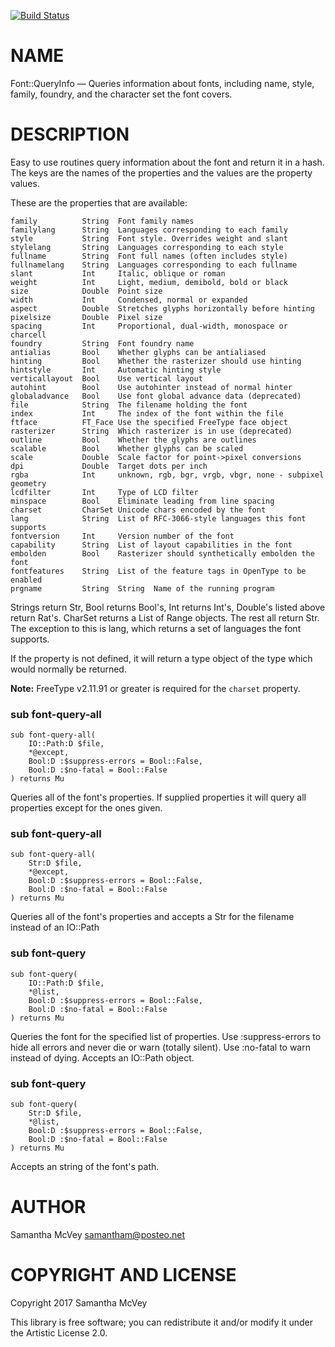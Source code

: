 [![Build Status](https://travis-ci.org/samcv/perl6-Font-QueryInfo.svg?branch=master)](https://travis-ci.org/samcv/perl6-Font-QueryInfo)

NAME
====

Font::QueryInfo — Queries information about fonts, including name, style, family, foundry, and the character set the font covers.

DESCRIPTION
===========

Easy to use routines query information about the font and return it in a hash. The keys are the names of the properties and the values are the property values.

These are the properties that are available:

    family          String  Font family names
    familylang      String  Languages corresponding to each family
    style           String  Font style. Overrides weight and slant
    stylelang       String  Languages corresponding to each style
    fullname        String  Font full names (often includes style)
    fullnamelang    String  Languages corresponding to each fullname
    slant           Int     Italic, oblique or roman
    weight          Int     Light, medium, demibold, bold or black
    size            Double  Point size
    width           Int     Condensed, normal or expanded
    aspect          Double  Stretches glyphs horizontally before hinting
    pixelsize       Double  Pixel size
    spacing         Int     Proportional, dual-width, monospace or charcell
    foundry         String  Font foundry name
    antialias       Bool    Whether glyphs can be antialiased
    hinting         Bool    Whether the rasterizer should use hinting
    hintstyle       Int     Automatic hinting style
    verticallayout  Bool    Use vertical layout
    autohint        Bool    Use autohinter instead of normal hinter
    globaladvance   Bool    Use font global advance data (deprecated)
    file            String  The filename holding the font
    index           Int     The index of the font within the file
    ftface          FT_Face Use the specified FreeType face object
    rasterizer      String  Which rasterizer is in use (deprecated)
    outline         Bool    Whether the glyphs are outlines
    scalable        Bool    Whether glyphs can be scaled
    scale           Double  Scale factor for point->pixel conversions
    dpi             Double  Target dots per inch
    rgba            Int     unknown, rgb, bgr, vrgb, vbgr, none - subpixel geometry
    lcdfilter       Int     Type of LCD filter
    minspace        Bool    Eliminate leading from line spacing
    charset         CharSet Unicode chars encoded by the font
    lang            String  List of RFC-3066-style languages this font supports
    fontversion     Int     Version number of the font
    capability      String  List of layout capabilities in the font
    embolden        Bool    Rasterizer should synthetically embolden the font
    fontfeatures    String  List of the feature tags in OpenType to be enabled
    prgname         String  String  Name of the running program

Strings return Str, Bool returns Bool's, Int returns Int's, Double's listed above return Rat's. CharSet returns a List of Range objects. The rest all return Str. The exception to this is lang, which returns a set of languages the font supports.

If the property is not defined, it will return a type object of the type which would normally be returned.

**Note:** FreeType v2.11.91 or greater is required for the `charset` property.

### sub font-query-all

```
sub font-query-all(
    IO::Path:D $file, 
    *@except, 
    Bool:D :$suppress-errors = Bool::False, 
    Bool:D :$no-fatal = Bool::False
) returns Mu
```

Queries all of the font's properties. If supplied properties it will query all properties except for the ones given.

### sub font-query-all

```
sub font-query-all(
    Str:D $file, 
    *@except, 
    Bool:D :$suppress-errors = Bool::False, 
    Bool:D :$no-fatal = Bool::False
) returns Mu
```

Queries all of the font's properties and accepts a Str for the filename instead of an IO::Path

### sub font-query

```
sub font-query(
    IO::Path:D $file, 
    *@list, 
    Bool:D :$suppress-errors = Bool::False, 
    Bool:D :$no-fatal = Bool::False
) returns Mu
```

Queries the font for the specified list of properties. Use :suppress-errors to hide all errors and never die or warn (totally silent). Use :no-fatal to warn instead of dying. Accepts an IO::Path object.

### sub font-query

```
sub font-query(
    Str:D $file, 
    *@list, 
    Bool:D :$suppress-errors = Bool::False, 
    Bool:D :$no-fatal = Bool::False
) returns Mu
```

Accepts an string of the font's path.

AUTHOR
======

Samantha McVey <samantham@posteo.net>

COPYRIGHT AND LICENSE
=====================

Copyright 2017 Samantha McVey

This library is free software; you can redistribute it and/or modify it under the Artistic License 2.0.

